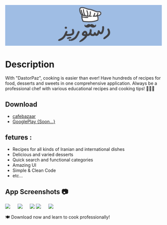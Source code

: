 ![App Screenshot](https://raw.githubusercontent.com/ShahramKhandagi/CookGuide/refs/heads/master/app/src/main/Mask%20Group%201.png)

# Description

 With "DastorPaz", cooking is easier than ever!
Have hundreds of recipes for food, desserts and sweets in one comprehensive application. Always be a professional chef with various educational recipes and cooking tips! 👨‍🍳🔥

## Download 
* [cafebazaar](https://cafebazaar.ir/app/ir.shahramkhandagi.cookguide)
* [GooglePlay {Soon...}]()

## fetures :
- Recipes for all kinds of Iranian and international dishes
- Delicious and varied desserts
- Quick search and functional categories
- Amazing UI
- Simple & Clean Code
- etc...

## App Screenshots 📷
<img src="readme/iPhone%20–%202.png" width="250"/> &nbsp;&nbsp;&nbsp;&nbsp; <img src="readme/iPhone%20–%203.png" width="250"/> &nbsp;&nbsp;&nbsp;&nbsp; <img src="readme/iPhone%20–%204.png" width="250"/> 
<img src="readme/iPhone%20–%205.png" width="250"/> &nbsp;&nbsp;&nbsp;&nbsp; <img src="readme/5.jpg" width="250"/>

🍽️ Download now and learn to cook professionally!
